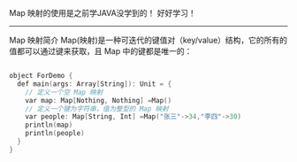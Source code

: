 Map 映射的使用是之前学JAVA没学到的！
好好学习！

---

Map 映射简介
Map(映射)是一种可迭代的键值对（key/value）结构，它的所有的值都可以通过键来获取，且 Map 中的键都是唯一的：

```c

object ForDemo {  
  def main(args: Array[String]): Unit = {  
    // 定义一个空 Map 映射  
    var map: Map[Nothing, Nothing] =Map()  
    // 定义一个键为字符串，值为整型的 Map 映射  
    var people: Map[String, Int] =Map("张三"->34,"李四"->30)  
    println(map)  
    println(people)  
  }  
}  

```
